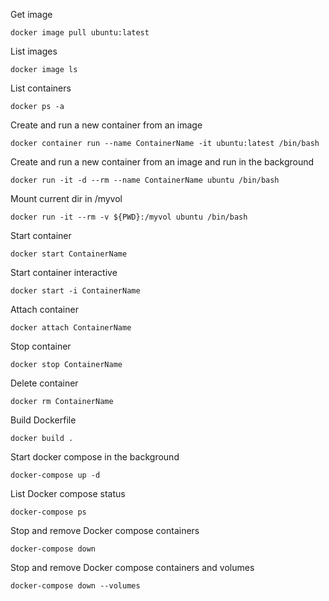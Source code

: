 Get image
```
docker image pull ubuntu:latest
```

List images
```
docker image ls
```

List containers
```
docker ps -a
```
    
Create and run a new container from an image
```
docker container run --name ContainerName -it ubuntu:latest /bin/bash
```

Create and run a new container from an image and run in the background
```
docker run -it -d --rm --name ContainerName ubuntu /bin/bash
```

Mount current dir in /myvol
```
docker run -it --rm -v ${PWD}:/myvol ubuntu /bin/bash
```

Start container
```
docker start ContainerName
```

Start container interactive
```
docker start -i ContainerName
```

Attach container
```
docker attach ContainerName
```

Stop container
```
docker stop ContainerName
```

Delete container
```
docker rm ContainerName
```

Build Dockerfile
````
docker build .
````

Start docker compose in the background
````
docker-compose up -d
````

List Docker compose status
````
docker-compose ps
````

Stop and remove Docker compose containers
````
docker-compose down
````

Stop and remove Docker compose containers and volumes
````
docker-compose down --volumes
````
